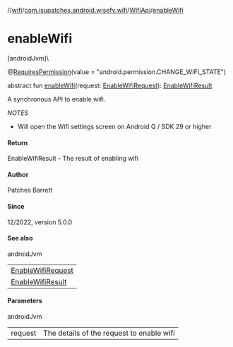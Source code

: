 //[wifi](../../../index.md)/[com.isupatches.android.wisefy.wifi](../index.md)/[WifiApi](index.md)/[enableWifi](enable-wifi.md)

# enableWifi

[androidJvm]\

@[RequiresPermission](https://developer.android.com/reference/kotlin/androidx/annotation/RequiresPermission.html)(value = &quot;android.permission.CHANGE_WIFI_STATE&quot;)

abstract fun [enableWifi](enable-wifi.md)(request: [EnableWifiRequest](../../com.isupatches.android.wisefy.wifi.entities/-enable-wifi-request/index.md)): [EnableWifiResult](../../com.isupatches.android.wisefy.wifi.entities/-enable-wifi-result/index.md)

A synchronous API to enable wifi.

*NOTES*

- 
   Will open the Wifi settings screen on Android Q / SDK 29 or higher

#### Return

EnableWifiResult - The result of enabling wifi

#### Author

Patches Barrett

#### Since

12/2022, version 5.0.0

#### See also

androidJvm

| |
|---|
| [EnableWifiRequest](../../com.isupatches.android.wisefy.wifi.entities/-enable-wifi-request/index.md) |
| [EnableWifiResult](../../com.isupatches.android.wisefy.wifi.entities/-enable-wifi-result/index.md) |

#### Parameters

androidJvm

| | |
|---|---|
| request | The details of the request to enable wifi |

